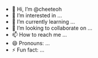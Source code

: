 - 👋 Hi, I’m @cheeteoh
- 👀 I’m interested in ...
- 🌱 I’m currently learning ...
- 💞️ I’m looking to collaborate on ...
- 📫 How to reach me ...
- 😄 Pronouns: ...
- ⚡ Fun fact: ...

<!---
cheeteoh/cheeteoh is a ✨ special ✨ repository because its `README.md` (this file) appears on your GitHub profile.
You can click the Preview link to take a look at your changes.
--->

